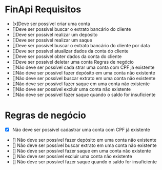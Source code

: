 # FinApi Requisitos

- [x]Deve ser possível criar uma conta  
- []Deve ser possível buscar o extrato bancário do cliente  
- []Deve ser possível realizar um depósito  
- []Deve ser possível realizar um saque  
- []Deve ser possível buscar o extrato bancário do cliente por data  
- []Deve ser possível atualizar dados da conta do cliente  
- []Deve ser possível obter dados da conta do cliente  
- []Deve ser possível deletar uma conta Regras de negócio  
- []Não deve ser possível cada  strar uma conta com CPF já existente   
- []Não deve ser possível fazer depósito em uma conta não existente   
- []Não deve ser possível buscar extrato em uma conta não existente  
- []Não deve ser possível fazer saque em uma conta não existente  
- []Não deve ser possível excluir uma conta não existente  
- []Não deve ser possível fazer saque quando o saldo for insuficiente  

#  

# Regras de negócio  
- [x] Não deve ser possível cadastrar uma conta com CPF já existente  
- [] Não deve ser possível fazer depósito em uma conta não existente  
- [] Não deve ser possível buscar extrato em uma conta não existente  
- [] Não deve ser possível fazer saque em uma conta não existente  
- [] Não deve ser possível excluir uma conta não existente  
- [] Não deve ser possível fazer saque quando o saldo for insuficiente  